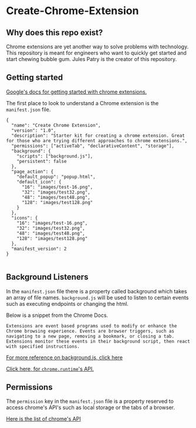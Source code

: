 # Create-Chrome-Extension

## Why does this repo exist?

Chrome extensions are yet another way to solve problems with technology. This repository is meant for engineers who want to quickly get started and start chewing bubble gum.
Jules Patry is the creator of this repository.

## Getting started

[Google's docs for getting started with chrome extensions.](https://developer.chrome.com/extensions/getstarted)

The first place to look to understand a Chrome extension is the `manifest.json` file.

```
{
  "name": "Create Chrome Extension",
  "version": "1.0",
  "description": "Starter kit for creating a chrome extension. Great for those who are trying different approaches to chrome extensions.",
  "permissions": ["activeTab", "declarativeContent", "storage"],
  "background": {
    "scripts": ["background.js"],
    "persistent": false
  },
  "page_action": {
    "default_popup": "popup.html",
    "default_icon": {
      "16": "images/test-16.png",
      "32": "images/test32.png",
      "48": "images/test48.png",
      "128": "images/test128.png"
    }
  },
  "icons": {
    "16": "images/test-16.png",
    "32": "images/test32.png",
    "48": "images/test48.png",
    "128": "images/test128.png"
  },
  "manifest_version": 2
}


```

## Background Listeners

In the `manifest.json` file there is a property called background which takes an array of file names. `background.js` will be used to listen to certain events such as executing endpoints or changing the html.

Below is a snippet from the Chrome Docs.

```
Extensions are event based programs used to modify or enhance the Chrome browsing experience. Events are browser triggers, such as navigating to a new page, removing a bookmark, or closing a tab. Extensions monitor these events in their background script, then react with specified instructions.
```

[For more reference on background.js, click here](https://developer.chrome.com/extensions/background_pages)

[Click here, for `chrome.runtime`'s API.](https://developer.chrome.com/extensions/runtime#event-onInstalledhttps://developer.chrome.com/extensions/runtime#event-onInstalled)

## Permissions

The `permission` key in the `manifest.json` file is a property reserved to access chrome's API's such as local storage or the tabs of a browser.

[Here is the list of chrome's API](https://developer.chrome.com/extensions/api_index)
